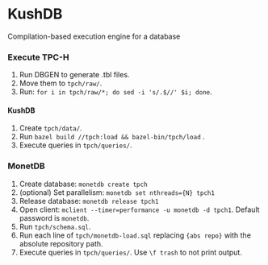 # KushDB
Compilation-based execution engine for a database

### Execute TPC-H
1. Run DBGEN to generate .tbl files.
2. Move them to `tpch/raw/`.
3. Run: `for i in tpch/raw/*; do sed -i 's/.$//' $i; done`.

#### KushDB
1. Create `tpch/data/`.
2. Run `bazel build //tpch:load && bazel-bin/tpch/load` .
3. Execute queries in `tpch/queries/`.

### MonetDB
1. Create database: `monetdb create tpch`
2. (optional) Set parallelism: `monetdb set nthreads={N} tpch1`
3. Release database: `monetdb release tpch1`
4. Open client: `mclient --timer=performance -u monetdb -d tpch1`. Default
   password is `monetdb`.
5. Run `tpch/schema.sql`.
6. Run each line of `tpch/monetdb-load.sql` replacing `{abs repo}` with the
   absolute repository path.
7. Execute queries in `tpch/queries/`. Use `\f trash` to not print output.
